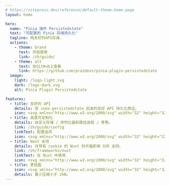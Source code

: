 ```yaml
---
# https://vitepress.dev/reference/default-theme-home-page
layout: home

hero:
  name: "Pinia 插件 Persistedstate"
  text: "可配置的 Pinia 存储持久化"
  tagline: 用友好的API存储.
  actions:
    - theme: brand
      text: 开始使用
      link: /zh/guide/
    - theme: alt
      text: 在GitHub上查看
      link: https://github.com/prazdevs/pinia-plugin-persistedstate
  image:
    light: /logo-light.svg
    dark: /logo-dark.svg
    alt: Pinia Plugin Persistedstate

features:
  - title: 友好的 API
    details: 受 vuex-persistedstate 启发的友好 API 持久化商店。
    icon: <svg xmlns="http://www.w3.org/2000/svg" width="32" height="32" viewBox="0 0 32 32"><g fill="currentColor"><path d="M6 2c-.5-.5-1.787-1.26-3-.9C1.4 1.575.4 4 1.4 6c.338.675.883 1.404 1.463 2.096c.404.481.825.945 1.204 1.36q.112.123.24.219c.545.407 1.29.458 1.846.034C7.383 8.772 8.911 7.383 9.5 6.5c1-1.5 1.525-3.475.25-4.75C8.168.168 6.5 1.5 6 2m4.959-.33a3.65 3.65 0 0 1 .543 1.925C12.832 3.21 14.329 3 15.999 3c4.43 0 7.648 1.48 9.764 3.778c2.129 2.311 3.235 5.55 3.235 9.22V16H29c.812 0 1.478.255 1.987.664q.01-.33.01-.665c0-4.061-1.226-7.821-3.763-10.576C24.684 2.654 20.903 1 16 1c-1.84 0-3.522.233-5.04.67m14.704 24.232a1 1 0 0 1-.31-.242c-.962-1.126-2.729-3.222-3.354-4.16c-1-1.5-.897-3.767 1-4.4c1.5-.5 3.167.9 3.5 1.4c.167-.5.9-1.5 2.5-1.5q.202 0 .385.028q.29.044.531.15c.438.188.759.512.97.904c.391.722.412 1.673.114 2.418c-.248.62-.68 1.294-1.189 1.96c-.992 1.295-2.28 2.554-3.075 3.29a.94.94 0 0 1-1.072.152m-9.665 3.096c3.682 0 6.526-1.022 8.597-2.687a1.96 1.96 0 0 0 2.495.417c-2.547 2.676-6.28 4.27-11.092 4.27c-2.475 0-4.664-.422-6.554-1.195c.381-.48.805-1.066 1.162-1.694c1.544.57 3.337.889 5.392.889m-7.495.379q-.12.147-.233.28c-.432.505-1.168.578-1.718.203C5.628 29.23 4.316 28.316 4 28c-1.118-1.118-1.5-3-.5-4s3-.5 3-.5s.5-1.25 2-1c2 .25 2.25 2.5 1.75 4c-.135.405-.338.82-.574 1.222a13.4 13.4 0 0 1-1.172 1.655m-4.125-6.904c-.539.114-1.116.35-1.586.82a3 3 0 0 0-.157.17C1.537 21.243 1 18.687 1 15.999c0-2.473.455-4.834 1.383-6.925c.332.384.659.742.946 1.057c.172.188.37.35.586.482C3.309 12.24 3 14.06 3 16c0 2.386.467 4.59 1.379 6.474M8.982 11.19c.048-.246.158-.55.367-.777c.18-.196.498-.413 1.15-.413c.643 0 .97.222 1.158.429c.218.24.323.545.358.742a1 1 0 0 0 1.97-.342a3.54 3.54 0 0 0-.85-1.747C12.563 8.452 11.696 8 10.5 8c-1.184 0-2.047.431-2.624 1.06c-.548.596-.769 1.293-.858 1.75a1 1 0 1 0 1.964.38"/><path d="M19.982 11.19c.048-.246.158-.55.367-.777c.18-.196.498-.413 1.151-.413c.642 0 .969.222 1.157.429c.219.24.324.545.358.742a1 1 0 0 0 1.97-.342a3.54 3.54 0 0 0-.85-1.747C23.563 8.452 22.696 8 21.5 8c-1.184 0-2.047.431-2.624 1.06c-.548.596-.769 1.293-.857 1.75a1 1 0 1 0 1.963.38M13 16a1 1 0 1 0-2 0c0 .827.24 2.044.989 3.084C12.774 20.175 14.074 21 16 21s3.226-.825 4.012-1.916C20.76 18.044 21 16.827 21 16a1 1 0 1 0-2 0c0 .507-.16 1.289-.611 1.916C17.974 18.49 17.274 19 16 19s-1.974-.509-2.389-1.084C13.162 17.289 13 16.506 13 16"/></g></svg>
  - title: 高度可定制化
    details: 自定义存储 / 序列化器和路径选取 / 等等。
    link: /zh/guide/config
    linkText: 配置选项
    icon: <svg xmlns="http://www.w3.org/2000/svg" width="32" height="32" viewBox="0 0 32 32"><g fill="currentColor"><path d="M25.53 24.08c.44.44 1.14.44 1.58 0s.44-1.15 0-1.58L21 16.39a1.11 1.11 0 0 0-1.58 0a1.11 1.11 0 0 0 0 1.58zm-3.03 3.03c.44.44 1.14.44 1.58 0c.43-.43.43-1.14 0-1.58l-6.11-6.11a1.11 1.11 0 0 0-1.58 0a1.11 1.11 0 0 0 0 1.58z"/><path d="m2.12 3.47l1.35-1.35c.13-.13.33-.16.48-.06L7.7 4.31c.29.17.46.48.46.81v.86c0 .25.1.49.28.67l6.153 6.162l1.59-1.59a2.49 2.49 0 0 1 3.534 0l.006.006c.422.43.66.975.71 1.534c.59.079 1.159.346 1.614.8l8.13 8.13a2.805 2.805 0 0 1-.003 3.977l-.002.003l-4.505 4.505a2.805 2.805 0 0 1-3.975 0l-8.13-8.13a2.8 2.8 0 0 1-.8-1.616a2.5 2.5 0 0 1-1.53-.724a2.49 2.49 0 0 1 0-3.535l1.57-1.57L6.64 8.44a.95.95 0 0 0-.67-.28h-.86c-.33 0-.64-.17-.81-.46L2.06 3.95c-.1-.15-.07-.35.06-.48m17.449 11.435l-4.664 4.664a.804.804 0 0 0 .072 1.063l8.13 8.13c.32.32.826.32 1.146 0l4.514-4.515a.805.805 0 0 0-.005-1.14l-8.13-8.13a.804.804 0 0 0-1.063-.072m-1.276-1.553c.199-.2.2-.518.006-.718a.49.49 0 0 0-.702.003l-4.95 4.95c-.2.2-.2.506 0 .705c.2.2.506.2.705 0l.073-.072q.065-.076.137-.148l4.51-4.51q.073-.072.148-.137z"/></g></svg>
  - title: Nuxt 支持
    details: 对带有 cookie 的 Nuxt 的开箱即用 SSR 支持。
    link: /zh/frameworks/nuxt
    linkText: 在 Nuxt 中使用
    icon: <svg xmlns="http://www.w3.org/2000/svg" width="32" height="32" viewBox="2 2 20 20"><path fill="none" stroke="currentColor" stroke-linecap="round" stroke-linejoin="round" stroke-width="1.5" d="m12.146 8.583l-1.3-2.09a1.046 1.046 0 0 0-1.786.017l-5.91 9.908A1.046 1.046 0 0 0 4.047 18H7.96m12.083 0c.743 0 1.201-.843.82-1.505l-4.044-7.013a.936.936 0 0 0-1.638 0l-4.043 7.013c-.382.662.076 1.505.819 1.505z"/></svg>
  - title: 更轻盈
    icon: <svg xmlns="http://www.w3.org/2000/svg" width="32" height="32" viewBox="0 0 32 32"><path fill="currentColor" d="M29.083 14.585a3.923 3.923 0 0 0-5.568-.78l-.093.071l.023-2.025q0-.042.002-.074c0-.034.002-.058-.002-.072c.333-.03.668.01.985.115a3.65 3.65 0 0 0 4.359-2.809a3.59 3.59 0 0 0-1.906-4.324C23.1 3.1 19.667 3.981 17.265 7.094a4 4 0 0 0-.431-.347q-.033-.024-.062-.052l-.057-.048a4 4 0 0 0-.437-.237l-.088-.048q-.064-.04-.13-.068a4 4 0 0 0-.436-.136q-.053-.016-.105-.034q-.085-.031-.176-.051a3.82 3.82 0 0 0-3.226.824a3.72 3.72 0 0 0-5.331.567A3.9 3.9 0 0 0 4.922 7a3.75 3.75 0 0 0-3.813 3.675v3.65q0 .354.069.7l.072 3.926c0 7.284 4.379 11.992 11.156 11.992a12.46 12.46 0 0 0 8.745-3.646c.664-.6 1.279-1.206 1.929-1.853l.088-.086a86 86 0 0 1 2.193-2.128c.289-.3.7-.652 1.137-1.024l.008-.006c1.92-1.643 5.12-4.38 2.577-7.615m-25.974-3.91A1.75 1.75 0 0 1 4.922 9a1.86 1.86 0 0 1 1.1.347A5 5 0 0 0 6 9.813v4.296c0 .478.08.952.21 1.386A1.85 1.85 0 0 1 4.921 16a1.79 1.79 0 0 1-1.773-1.33a1.5 1.5 0 0 1-.04-.345zM8 9.812c0-.18.017-.333.04-.46q.016-.04.027-.08a1.723 1.723 0 0 1 3.097-.462q-.03.256-.029.534c0 .345-.011 1.168-.024 2.077l-.004.264a237 237 0 0 0-.029 2.62c0 .294.022.61.078.927a1.72 1.72 0 0 1-2.92-.092a1 1 0 0 0-.079-.117A3 3 0 0 1 8 14.11zm5.329 5.643a1 1 0 0 1-.127-.268a2.9 2.9 0 0 1-.124-.882c0-.546.014-1.584.029-2.592l.004-.273c.012-.899.024-1.736.024-2.096c0-.616.16-.817.186-.845v-.001a1.79 1.79 0 0 1 1.764-.419l.026.008q.042.011.084.026q.229.08.429.215l.036.03q.014.014.032.026a1.8 1.8 0 0 1 .318.314q.03.034.056.073c.22.311.342.682.347 1.064v4.3a1.83 1.83 0 0 1-3.084 1.32m11.872 5.22c-.474.4-.923.786-1.241 1.119c-.862.8-1.564 1.5-2.2 2.136l-.087.086a50 50 0 0 1-1.854 1.782a10.47 10.47 0 0 1-7.41 3.135c-5.648 0-9.156-3.829-9.156-10.01L3.226 17.6a3.86 3.86 0 0 0 4.131-.45q.259.212.552.374l-.08.016q-.042.007-.08.017a1 1 0 0 0 .5 1.936a16 16 0 0 1 4.584-.344c.349.02.688.057 1.025.1a12.2 12.2 0 0 0-5.54 4.2a1 1 0 1 0 1.625 1.166A10.36 10.36 0 0 1 15 20.948a12.6 12.6 0 0 1 2.074-.537a10 10 0 0 1 .753-.097h.033a1 1 0 0 0 .431-1.875a9.3 9.3 0 0 0-2.177-.806a3.83 3.83 0 0 0 2.288-3.5V9.83q0-.391-.079-.773c1.365-2.167 3.784-4.2 7.736-2.544a1.666 1.666 0 0 1 .793 1.975c-.125.457-.746 1.7-1.937 1.394a3.19 3.19 0 0 0-2.729.246a2.05 2.05 0 0 0-.752 1.712l-.031 2.652c0 .535 0 1.649.876 2.029c.821.357 1.494-.272 2-.747q.195-.192.411-.36a1.935 1.935 0 0 1 2.807.407c1.177 1.479.241 2.695-2.297 4.859z"/></svg>
    details: 最小压缩小于 2kB。
---
```

